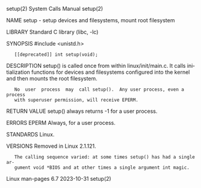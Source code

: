 setup(2)                      System Calls Manual                     setup(2)

NAME
       setup - setup devices and filesystems, mount root filesystem

LIBRARY
       Standard C library (libc, -lc)

SYNOPSIS
       #include <unistd.h>

       [[deprecated]] int setup(void);

DESCRIPTION
       setup()  is  called  once from within linux/init/main.c.  It calls ini‐
       tialization functions for devices and filesystems configured  into  the
       kernel and then mounts the root filesystem.

       No  user  process  may  call setup().  Any user process, even a process
       with superuser permission, will receive EPERM.

RETURN VALUE
       setup() always returns -1 for a user process.

ERRORS
       EPERM  Always, for a user process.

STANDARDS
       Linux.

VERSIONS
       Removed in Linux 2.1.121.

       The calling sequence varied: at some times setup() has had a single ar‐
       gument void *BIOS and at other times a single argument int magic.

Linux man-pages 6.7               2023-10-31                          setup(2)
